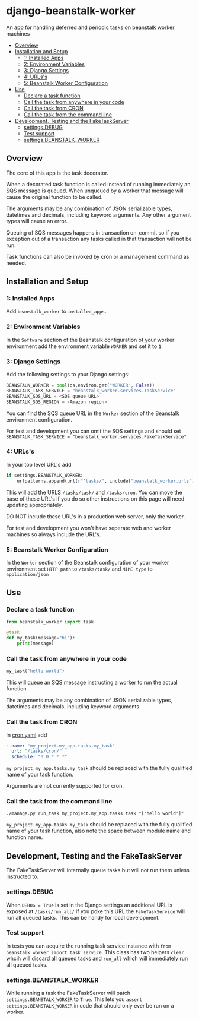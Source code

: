 # django-beanstalk-worker
An app for handling deferred and periodic tasks on beanstalk worker machines

<!-- MarkdownTOC autolink="true" -->

- [Overview](#overview)
- [Installation and Setup](#installation-and-setup)
	- [1: Installed Apps](#1-installed-apps)
	- [2: Environment Variables](#2-environment-variables)
	- [3: Django Settings](#3-django-settings)
	- [4: URLs's](#4-urlss)
	- [5: Beanstalk Worker Configuration](#5-beanstalk-worker-configuration)
- [Use](#use)
	- [Declare a task function](#declare-a-task-function)
	- [Call the task from anywhere in your code](#call-the-task-from-anywhere-in-your-code)
	- [Call the task from CRON](#call-the-task-from-cron)
	- [Call the task from the command line](#call-the-task-from-the-command-line)
- [Development, Testing and the FakeTaskServer](#development-testing-and-the-faketaskserver)
	- [settings.DEBUG](#settingsdebug)
	- [Test support](#test-support)
	- [settings.BEANSTALK_WORKER](#settingsbeanstalk_worker)

<!-- /MarkdownTOC -->


## Overview
The core of this app is the task decorator.

When a decorated task function is called instead of running immediately an SQS message is queued. When unqueued by a worker that message will cause the original function to be called.

The arguments may be any combination of JSON serializable types, datetimes and decimals, including keyword arguments. Any other argument types will cause an error.

Queuing of SQS messages happens in transaction on_commit so if you exception out of a transaction any tasks called in that transaction will not be run.

Task functions can also be invoked by cron or a management command as needed.

## Installation and Setup

### 1: Installed Apps
Add `beanstalk_worker` to `installed_apps`.

### 2: Environment Variables
In the `Software` section of the Beanstalk configuration of your worker environment add the environment variable `WORKER` and set it to `1`

### 3: Django Settings
Add the following settings to your Django settings:
```python
BEANSTALK_WORKER = bool(os.environ.get("WORKER", False))
BEANSTALK_TASK_SERVICE = "beanstalk_worker.services.TaskService"
BEANSTALK_SQS_URL = <SQS queue URL>
BEANSTALK_SQS_REGION = <Amazon region>
```
You can find the SQS queue URL in the `Worker` section of the Beanstalk environment configuration.

For test and development you can omit the SQS settings and should set `BEANSTALK_TASK_SERVICE = "beanstalk_worker.services.FakeTaskService"`

### 4: URLs's
In your top level URL's add
```python
if settings.BEANSTALK_WORKER:
    urlpatterns.append(url(r"^tasks/", include("beanstalk_worker.urls")))
```

This will add the URLS `/tasks/task/` and `/tasks/cron`. You can move the base of these URL's if you do so other instructions on this page will need updating appropriately.

DO NOT include these URL's in a production web server, only the worker.

For test and development you won't have seperate web and worker machines so always include the URL's.

### 5: Beanstalk Worker Configuration
In the `Worker` section of the Beanstalk configuration of your worker environment set `HTTP path` to `/tasks/task/` and `MIME type` to `application/json`

## Use

### Declare a task function
```python
from beanstalk_worker import task

@task
def my_task(message="hi"):
    print(message)
```

### Call the task from anywhere in your code
```python
my_task("hello world")
```
This will queue an SQS message instructing a worker to run the actual function.

The arguments may be any combination of JSON serializable types, datetimes and decimals, including keyword arguments

### Call the task from CRON

In [cron.yaml](https://docs.aws.amazon.com/elasticbeanstalk/latest/dg/using-features-managing-env-tiers.html#worker-periodictasks) add 
```yaml
- name: "my_project.my_app.tasks.my_task"
  url: "/tasks/cron/"
  schedule: "0 0 * * *"
```
`my_project.my_app.tasks.my_task` should be replaced with the fully qualified name of your task function.

Arguments are not currently supported for cron.

### Call the task from the command line

```console
./manage.py run_task my_project.my_app.tasks task "['hello world']"
```
`my_project.my_app.tasks my_task` should be replaced with the fully qualified name of your task function, also note the space between module name and function name.


## Development, Testing and the FakeTaskServer

The FakeTaskServer will internally queue tasks but will not run them unless instructed to.

### settings.DEBUG
When `DEBUG = True` is set in the Django settings an additional URL is exposed at `/tasks/run_all/` if you poke this URL the `FakeTaskService` will run all queued tasks. This can be handy for local development.

### Test support
In tests you can acquire the running task service instance with `from beanstalk_worker import task_service`. This class has two helpers `clear` whcih will discard all queued tasks and `run_all` which will immediately run all queued tasks.

### settings.BEANSTALK_WORKER
While running a task the FakeTaskServer will patch `settings.BEANSTALK_WORKER` to `True`. This lets you `assert settings.BEANSTALK_WORKER` in code that should only ever be run on a worker.
